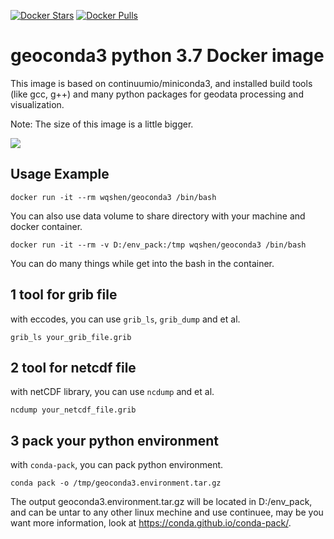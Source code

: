 [![Docker Stars](https://img.shields.io/docker/stars/wqshen/geoconda3.svg?style=flat-square)](https://hub.docker.com/r/wqshen/geoconda3/)
[![Docker Pulls](https://img.shields.io/docker/pulls/wqshen/geoconda3.svg?style=flat-square)](https://hub.docker.com/r/wqshen/geoconda3/)

# geoconda3 python 3.7 Docker image 

This image is based on continuumio/miniconda3, and installed build tools (like gcc, g++) and many python packages for geodata processing and visualization.

Note: The size of this image is a little bigger.

[![](https://images.microbadger.com/badges/image/wqshen/geoconda3.svg)](http://microbadger.com/images/wqshen/geoconda3 "Get your own image badge on microbadger.com")

## Usage Example

```shell
docker run -it --rm wqshen/geoconda3 /bin/bash
```

You can also use data volume to share directory with your machine and docker container.

```shell
docker run -it --rm -v D:/env_pack:/tmp wqshen/geoconda3 /bin/bash
```

You can do many things while get into the bash in the container.

## 1 tool for grib file 

with eccodes, you can use `grib_ls`, `grib_dump` and et al.

```shell
grib_ls your_grib_file.grib
```


## 2 tool for netcdf file

with netCDF library, you can use `ncdump` and et al.

```shell
ncdump your_netcdf_file.grib
```

## 3 pack your python environment

with `conda-pack`, you can pack python environment.

```shell
conda pack -o /tmp/geoconda3.environment.tar.gz
```

The output geoconda3.environment.tar.gz will be located in D:/env_pack,
and can be untar to any other linux mechine and use continuee, may be you want more information, look at https://conda.github.io/conda-pack/.

